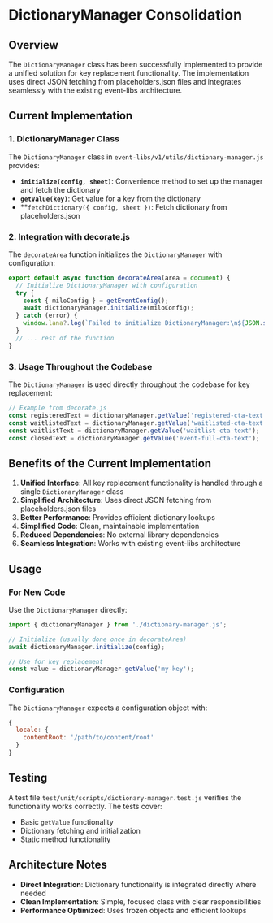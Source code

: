# DictionaryManager Consolidation

## Overview

The `DictionaryManager` class has been successfully implemented to provide a unified solution for key replacement functionality. The implementation uses direct JSON fetching from placeholders.json files and integrates seamlessly with the existing event-libs architecture.

## Current Implementation

### 1. DictionaryManager Class

The `DictionaryManager` class in `event-libs/v1/utils/dictionary-manager.js` provides:

- **`initialize(config, sheet)`**: Convenience method to set up the manager and fetch the dictionary
- **`getValue(key)`**: Get value for a key from the dictionary
- **`fetchDictionary({ config, sheet })`: Fetch dictionary from placeholders.json

### 2. Integration with decorate.js

The `decorateArea` function initializes the `DictionaryManager` with configuration:

```javascript
export default async function decorateArea(area = document) {
  // Initialize DictionaryManager with configuration
  try {
    const { miloConfig } = getEventConfig();
    await dictionaryManager.initialize(miloConfig);
  } catch (error) {
    window.lana?.log(`Failed to initialize DictionaryManager:\n${JSON.stringify(error, null, 2)}`);
  }
  // ... rest of the function
}
```

### 3. Usage Throughout the Codebase

The `DictionaryManager` is used directly throughout the codebase for key replacement:

```javascript
// Example from decorate.js
const registeredText = dictionaryManager.getValue('registered-cta-text');
const waitlistedText = dictionaryManager.getValue('waitlisted-cta-text');
const waitlistText = dictionaryManager.getValue('waitlist-cta-text');
const closedText = dictionaryManager.getValue('event-full-cta-text');
```

## Benefits of the Current Implementation

1. **Unified Interface**: All key replacement functionality is handled through a single `DictionaryManager` class
2. **Simplified Architecture**: Uses direct JSON fetching from placeholders.json files
3. **Better Performance**: Provides efficient dictionary lookups
4. **Simplified Code**: Clean, maintainable implementation
5. **Reduced Dependencies**: No external library dependencies
6. **Seamless Integration**: Works with existing event-libs architecture

## Usage

### For New Code

Use the `DictionaryManager` directly:

```javascript
import { dictionaryManager } from './dictionary-manager.js';

// Initialize (usually done once in decorateArea)
await dictionaryManager.initialize(config);

// Use for key replacement
const value = dictionaryManager.getValue('my-key');
```

### Configuration

The `DictionaryManager` expects a configuration object with:

```javascript
{
  locale: {
    contentRoot: '/path/to/content/root'
  }
}
```

## Testing

A test file `test/unit/scripts/dictionary-manager.test.js` verifies the functionality works correctly. The tests cover:

- Basic `getValue` functionality
- Dictionary fetching and initialization
- Static method functionality

## Architecture Notes

- **Direct Integration**: Dictionary functionality is integrated directly where needed
- **Clean Implementation**: Simple, focused class with clear responsibilities
- **Performance Optimized**: Uses frozen objects and efficient lookups
